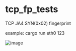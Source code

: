 # tcp_fp_tests
TCP JA4 SYN(0x02) fingerprint

example: cargo run eth0 123

![image](https://github.com/user-attachments/assets/962fdba6-94ce-4984-8814-0451a9395386)
